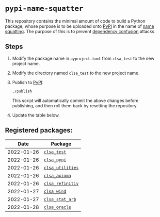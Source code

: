 # `pypi-name-squatter`

This repository contains the minimal amount of code to build a Python package,
whose purpose is to be uploaded onto [PyPI](https://pypi.org/) in the name of
[name squatting](https://github.com/pypa/warehouse/issues/4004). The purpose of
this is to prevent
[dependency confusion](https://medium.com/@alex.birsan/dependency-confusion-4a5d60fec610)
attacks.

## Steps

1. Modify the package name in `pyproject.toml` from `clsa_test` to the new
   project name.

1. Modify the directory named `clsa_test` to the new project name.

1. Publish to [PyPI](https://pypi.org/):

   ```bash
   ./publish
   ```

   This script will automatically commit the above changes before publishing,
   and then roll them back by resetting the repository.

1. Update the table below.

## Registered packages:

| Date       | Package                                                      |
| ---------- | ------------------------------------------------------------ |
| 2022-01-26 | [`clsa_test`](https://pypi.org/project/clsa_test/)           |
| 2022-01-26 | [`clsa_pypi`](https://pypi.org/project/clsa_pypi/)           |
| 2022-01-26 | [`clsa_utilities`](https://pypi.org/project/clsa_utilities/) |
| 2022-01-26 | [`clsa_axioma`](https://pypi.org/project/clsa_axioma/)       |
| 2022-01-26 | [`clsa_refinitiv`](https://pypi.org/project/clsa_refinitiv/) |
| 2022-01-27 | [`clsa_wind`](https://pypi.org/project/clsa_wind/)           |
| 2022-01-27 | [`clsa_stat_arb`](https://pypi.org/project/clsa_stat_arb/)   |
| 2022-01-28 | [`clsa_oracle`](https://pypi.org/project/clsa_oracle/)       |

